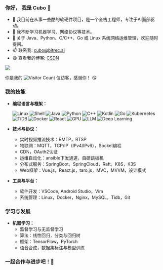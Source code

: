 ### 你好， 我是 Cubo 👋

- 🔭 我目前在从事一些酷的软硬件项目，是一个全栈工程师，专注于AI面部驱动。
- 🌱 我不断学习机器学习、网络协议等技术。
- 💬 关于 Java、Python、C/C++、Go 或 Linux 系统网络运维管理，欢迎随时提问。
- 📫 联系我: cubo@bitrec.ai
- 😄 查看我的博客: [CSDN](https://blog.csdn.net/qq_41063142?type=blog)

![](https://github-readme-stats.vercel.app/api?username=cuboart&show_icons=true&theme=transparent)

你是我的 ![Visitor Count](https://profile-counter.glitch.me/cuboart/count.svg) 位访客，感谢你！ 😘

### 我的技能

- **编程语言与框架：**
  
   ![Linux](https://img.shields.io/badge/Linux-00A400?style=for-the-badge&logo=linux&logoColor=white)
   ![Shell](https://img.shields.io/badge/Shell-4EAA25?style=for-the-badge&logo=gnubash&logoColor=white)
   ![Java](https://img.shields.io/badge/Java-ED8B00?style=for-the-badge&logo=openjdk&logoColor=white)
   ![Python](https://img.shields.io/badge/Python-3776AB?style=for-the-badge&logo=python&logoColor=white)
   ![C++](https://img.shields.io/badge/C++-00599C?style=for-the-badge&logo=cplusplus&logoColor=white)
   ![Kotlin](https://img.shields.io/badge/Kotlin-7F52FF?style=for-the-badge&logo=kotlin&logoColor=white)
   ![Go](https://img.shields.io/badge/Go-00ADD8?style=for-the-badge&logo=go&logoColor=white)
   ![Kubernetes](https://img.shields.io/badge/Kubernetes-326CE5?style=for-the-badge&logo=kubernetes&logoColor=white)
   ![TiDB](https://img.shields.io/badge/TiDB-47A6FF?style=for-the-badge&logo=tidb&logoColor=white)
   ![Docker](https://img.shields.io/badge/Docker-2496ED?style=for-the-badge&logo=docker&logoColor=white)
   ![React](https://img.shields.io/badge/React-61DAFB?style=for-the-badge&logo=react&logoColor=white)
   ![GPU](https://img.shields.io/badge/GPU-FF6F00?style=for-the-badge&logo=nvidia&logoColor=white)
   ![LLM](https://img.shields.io/badge/LLM-03A9F4?style=for-the-badge&logo=appveyor&logoColor=white)
   ![Deep Learning](https://img.shields.io/badge/DeepLearning-FF6F00?style=for-the-badge&logo=google&logoColor=white)

- **技术与协议：**  
   - 实时视频推流技术：RMTP，RTSP  
   - 物联网：MQTT，TCP/IP（IPv4/IPv6），Socket编程  
   - CDN，OAuth2认证
   - 运维自动化：ansible下发通道，自研跳板机
   - 分布式服务：SpringBoot，SpringCloud，Raft，K8S，K3S
   - Web框架：Vue.js，React.js，taro.js，MVC，MVVM，设计模式

- **工具与平台：**  
   - 软件开发：VSCode, Android Studio，Vim
   - 系统管理：Linux，Docker，Nginx，MySQL，Tidb，Git

### 学习与发展

- **机器学习：**  
   - 监督学习与无监督学习  
   - 算法：线性回归，分类与回归树  
   - 框架：TensorFlow，PyTorch
   - 语音合成，数据集标注与模型训练

### 一起合作与进步吧！🚀
